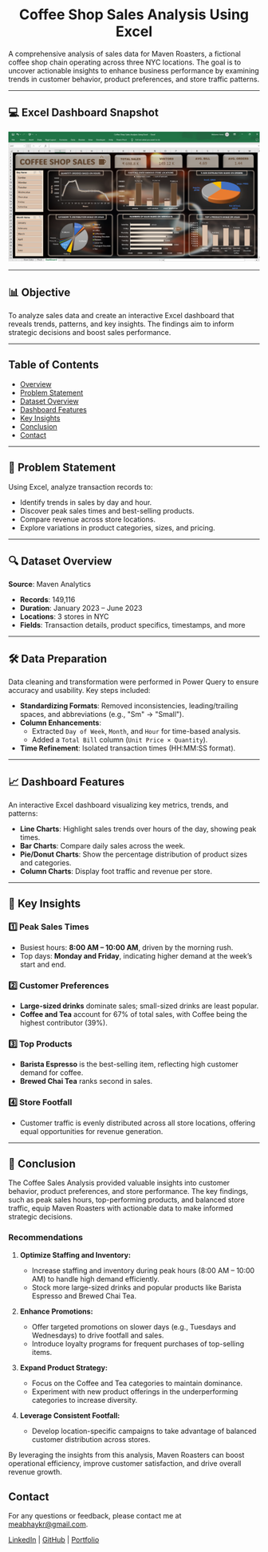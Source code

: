 <h1 align="center">Coffee Shop Sales Analysis Using Excel</h1>


A comprehensive analysis of sales data for Maven Roasters, a fictional coffee shop chain operating across three NYC locations. The goal is to uncover actionable insights to enhance business performance by examining trends in customer behavior, product preferences, and store traffic patterns.

---



## 💻 **Excel Dashboard Snapshot**

<p align="center">
    <img src="https://github.com/meabhaykr/Coffee-Shop-Sales-Analysis-Using-Excel/blob/main/Dashboard%20Image.png" alt="Dashboard Image">
</p>

---

## 📊 **Objective**
To analyze sales data and create an interactive Excel dashboard that reveals trends, patterns, and key insights. The findings aim to inform strategic decisions and boost sales performance. 

---

## Table of Contents

- [Overview](#overview)
- [Problem Statement](#problem-statement)
- [Dataset Overview](#dataset-overview)
- [Dashboard Features](#dashboard-features)
- [Key Insights](#key-insights)
- [Conclusion](#conclusion)
- [Contact](#contact)

---

## 🧩 **Problem Statement**
Using Excel, analyze transaction records to:
- Identify trends in sales by day and hour.
- Discover peak sales times and best-selling products.
- Compare revenue across store locations.
- Explore variations in product categories, sizes, and pricing.

---

## 🔍 **Dataset Overview**
**Source**: Maven Analytics  
- **Records**: 149,116  
- **Duration**: January 2023 – June 2023  
- **Locations**: 3 stores in NYC  
- **Fields**: Transaction details, product specifics, timestamps, and more  

---

## 🛠 **Data Preparation**
Data cleaning and transformation were performed in Power Query to ensure accuracy and usability. Key steps included:  
- **Standardizing Formats**: Removed inconsistencies, leading/trailing spaces, and abbreviations (e.g., "Sm" → "Small").  
- **Column Enhancements**:  
  - Extracted `Day of Week`, `Month`, and `Hour` for time-based analysis.  
  - Added a `Total Bill` column (`Unit Price × Quantity`).  
- **Time Refinement**: Isolated transaction times (HH:MM:SS format).  

---

## 📈 **Dashboard Features**
An interactive Excel dashboard visualizing key metrics, trends, and patterns:  
- **Line Charts**: Highlight sales trends over hours of the day, showing peak times.  
- **Bar Charts**: Compare daily sales across the week.  
- **Pie/Donut Charts**: Show the percentage distribution of product sizes and categories.  
- **Column Charts**: Display foot traffic and revenue per store.  

---

## 🔑 **Key Insights**
### 1️⃣ **Peak Sales Times**  
- Busiest hours: **8:00 AM – 10:00 AM**, driven by the morning rush.  
- Top days: **Monday and Friday**, indicating higher demand at the week’s start and end.  

### 2️⃣ **Customer Preferences**  
- **Large-sized drinks** dominate sales; small-sized drinks are least popular.  
- **Coffee and Tea** account for 67% of total sales, with Coffee being the highest contributor (39%).  

### 3️⃣ **Top Products**  
- **Barista Espresso** is the best-selling item, reflecting high customer demand for coffee.  
- **Brewed Chai Tea** ranks second in sales.  

### 4️⃣ **Store Footfall**  
- Customer traffic is evenly distributed across all store locations, offering equal opportunities for revenue generation.  

---

## 🏁 **Conclusion**  
The Coffee Sales Analysis provided valuable insights into customer behavior, product preferences, and store performance. The key findings, such as peak sales hours, top-performing products, and balanced store traffic, equip Maven Roasters with actionable data to make informed strategic decisions.  

### **Recommendations**  
1. **Optimize Staffing and Inventory:**  
   - Increase staffing and inventory during peak hours (8:00 AM – 10:00 AM) to handle high demand efficiently.  
   - Stock more large-sized drinks and popular products like Barista Espresso and Brewed Chai Tea.  

2. **Enhance Promotions:**  
   - Offer targeted promotions on slower days (e.g., Tuesdays and Wednesdays) to drive footfall and sales.  
   - Introduce loyalty programs for frequent purchases of top-selling items.  

3. **Expand Product Strategy:**  
   - Focus on the Coffee and Tea categories to maintain dominance.  
   - Experiment with new product offerings in the underperforming categories to increase diversity.  

4. **Leverage Consistent Footfall:**  
   - Develop location-specific campaigns to take advantage of balanced customer distribution across stores.  

By leveraging the insights from this analysis, Maven Roasters can boost operational efficiency, improve customer satisfaction, and drive overall revenue growth.

## Contact

For any questions or feedback, please contact me at [meabhaykr@gmail.com](mailto:meabhaykr@gmail.com).

[LinkedIn](https://www.linkedin.com/in/meabhaykr) | [GitHub](https://github.com/meabhaykr) | [Portfolio](https://meabhaykr.github.io)
